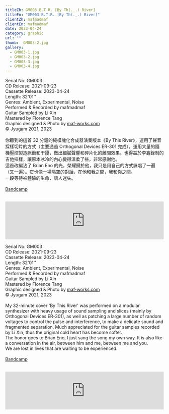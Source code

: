 ```yaml
---
titleZh: GM003 B​.​T​.​R. [By Th​(​.​_​.​) River]
titleEn: "GM003 B​.​T​.​R. [By Th​(​.​_​.​) River]"
clientZh: mafmadmaf
clientEn: mafmadmaf
date: 2023-04-24
category: graphic
url: ""
thumb:  GM003-2.jpg
gallery:
  - GM003-1.jpg
  - GM003-2.jpg
  - GM003-3.jpg
  - GM003-4.jpg
---
```


Serial No: GM003<br>
CD Release: 2021-09-23<br>
Cassette Release: 2023-04-24<br>
Length: 32'01''<br>
Genres: Ambient, Experimental, Noise<br>
Performed & Recorded by mafmadmaf<br>
Guitar Sampled by Li Xin<br>
Mastered by Florence Tang<br>
Graphic designed & Photo by [maf-works.com](https://maf-works.com)<br>
© Jyugam 2021, 2023
<br><br>
你聽到的這首 32 分鐘的純模塊化合成器演奏版本《By This River》，運用了聲音採樣切片的方式（主要通過 Orthogonal Devices ER-301 完成），運用大量的隨機壓控製造脈衝和干擾，做出細膩聲響和碎片化的離間效果。也得益於李鑫錄制的吉他採樣，讓原本冰冷的內心變得溫柔了些，非常感謝他。 <br>
這首改編沾了 Brian Eno 的光，榮耀歸於他，我只是用自己的方式詠唱了一遍（又一遍）。它也像一場隔空的對話，在他和我之間，我和你之間。 <br>
一段等待被體驗的生命，讓人迷失。
<br><br>
[Bandcamp](jyugam.bandcamp.com/album/b-t-r-by-th-river)
<br><br>
<iframe style="border: 0; width: 100%; height: 120px;" src="https://bandcamp.com/EmbeddedPlayer/album=9972995/size=large/bgcol=ffffff/linkcol=333333/tracklist=false/artwork=none/transparent=true/" seamless><a href="https://jyugam.bandcamp.com/album/b-t-r-by-th-river">B.T.R. [By Th(._.) River] by mafmadmaf</a></iframe>

<!-- lang -->

Serial No: GM003<br>
CD Release: 2021-09-23<br>
Cassette Release: 2023-04-24<br>
Length: 32'01''<br>
Genres: Ambient, Experimental, Noise<br>
Performed & Recorded by mafmadmaf<br>
Guitar Sampled by Li Xin<br>
Mastered by Florence Tang<br>
Graphic designed & Photo by [maf-works.com](https://maf-works.com)<br>
© Jyugam 2021, 2023
<br><br>
My 32-minute cover 'By This River' was performed on a modular synthesizer with heavy usage of sound sampling and slices (mainly by Orthogonal Devices ER-301), as well as patching a large number of random voltages to control the pulse and interference, to make a delicate sound and fragmented separation. Much appreciated for the guitar samples recorded by Li Xin, thus the original cold heart has become softer. <br>
The honor goes to Brian Eno, I just sang the song my own way. It is also like a conversation in the air, between him and me, between me and you. <br>
We are lost in lives that are waiting to be experienced.
<br><br>
[Bandcamp](jyugam.bandcamp.com/album/b-t-r-by-th-river)
<br><br>
<iframe style="border: 0; width: 100%; height: 120px;" src="https://bandcamp.com/EmbeddedPlayer/album=9972995/size=large/bgcol=ffffff/linkcol=333333/tracklist=false/artwork=none/transparent=true/" seamless><a href="https://jyugam.bandcamp.com/album/b-t-r-by-th-river">B.T.R. [By Th(._.) River] by mafmadmaf</a></iframe>